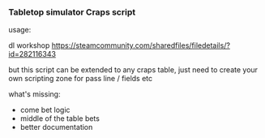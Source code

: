 ### Tabletop simulator Craps script

usage:

dl workshop https://steamcommunity.com/sharedfiles/filedetails/?id=282116343

but this script can be extended to any craps table, just need to create your
own scripting zone for pass line / fields etc

what's missing:

- come bet logic
- middle of the table bets
- better documentation

